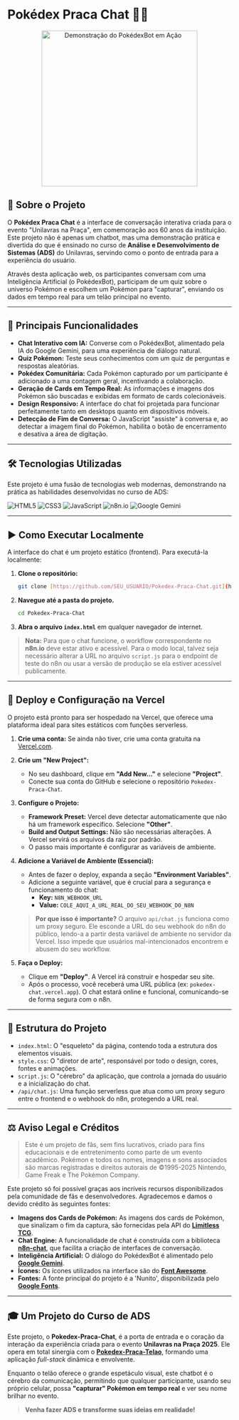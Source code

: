 # Pokédex Praca Chat 🤖💬

<p align="center">
  <img src="https://i.ibb.co/Q7rky0Kd/gifChat.gif" alt="Demonstração do PokédexBot em Ação" width="350">
</p>

## 📖 Sobre o Projeto

O **Pokédex Praca Chat** é a interface de conversação interativa criada para o evento "Unilavras na Praça", em comemoração aos 60 anos da instituição. Este projeto não é apenas um chatbot, mas uma demonstração prática e divertida do que é ensinado no curso de **Análise e Desenvolvimento de Sistemas (ADS)** do Unilavras, servindo como o ponto de entrada para a experiência do usuário.

Através desta aplicação web, os participantes conversam com uma Inteligência Artificial (o PokédexBot), participam de um quiz sobre o universo Pokémon e escolhem um Pokémon para "capturar", enviando os dados em tempo real para um telão principal no evento.

---

## 🚀 Principais Funcionalidades

* **Chat Interativo com IA:** Converse com o PokédexBot, alimentado pela IA do Google Gemini, para uma experiência de diálogo natural.
* **Quiz Pokémon:** Teste seus conhecimentos com um quiz de perguntas e respostas aleatórias.
* **Pokédex Comunitária:** Cada Pokémon capturado por um participante é adicionado a uma contagem geral, incentivando a colaboração.
* **Geração de Cards em Tempo Real:** As informações e imagens dos Pokémon são buscadas e exibidas em formato de cards colecionáveis.
* **Design Responsivo:** A interface do chat foi projetada para funcionar perfeitamente tanto em desktops quanto em dispositivos móveis.
* **Detecção de Fim de Conversa:** O JavaScript "assiste" à conversa e, ao detectar a imagem final do Pokémon, habilita o botão de encerramento e desativa a área de digitação.

---

## 🛠️ Tecnologias Utilizadas

Este projeto é uma fusão de tecnologias web modernas, demonstrando na prática as habilidades desenvolvidas no curso de ADS:

![HTML5](https://img.shields.io/badge/HTML5-E34F26?style=for-the-badge&logo=html5&logoColor=white)
![CSS3](https://img.shields.io/badge/CSS3-1572B6?style=for-the-badge&logo=css3&logoColor=white)
![JavaScript](https://img.shields.io/badge/JavaScript-F7DF1E?style=for-the-badge&logo=javascript&logoColor=white)
![n8n.io](https://img.shields.io/badge/n8n.io-1A1A1A?style=for-the-badge&logo=n8n&logoColor=white)
![Google Gemini](https://img.shields.io/badge/Google_Gemini-8E75B2?style=for-the-badge&logo=google-gemini&logoColor=white)

---

## ▶️ Como Executar Localmente

A interface do chat é um projeto estático (frontend). Para executá-la localmente:

1.  **Clone o repositório:**
    ```bash
    git clone [https://github.com/SEU_USUARIO/Pokedex-Praca-Chat.git](https://github.com/SEU_USUARIO/Pokedex-Praca-Chat.git)
    ```
2.  **Navegue até a pasta do projeto.**
    ```bash
    cd Pokedex-Praca-Chat
    ```
3.  **Abra o arquivo `index.html`** em qualquer navegador de internet.

> **Nota:** Para que o chat funcione, o workflow correspondente no **n8n.io** deve estar ativo e acessível. Para o modo local, talvez seja necessário alterar a URL no arquivo `script.js` para o endpoint de teste do n8n ou usar a versão de produção se ela estiver acessível publicamente.

---

## 🚀 Deploy e Configuração na Vercel

O projeto está pronto para ser hospedado na Vercel, que oferece uma plataforma ideal para sites estáticos com funções serverless.

1.  **Crie uma conta:** Se ainda não tiver, crie uma conta gratuita na [Vercel.com](https://vercel.com/).

2.  **Crie um "New Project":**
    * No seu dashboard, clique em **"Add New..."** e selecione **"Project"**.
    * Conecte sua conta do GitHub e selecione o repositório `Pokedex-Praca-Chat`.

3.  **Configure o Projeto:**
    * **Framework Preset:** Vercel deve detectar automaticamente que não há um framework específico. Selecione **"Other"**.
    * **Build and Output Settings:** Não são necessárias alterações. A Vercel servirá os arquivos da raiz por padrão.
    * O passo mais importante é configurar as variáveis de ambiente.

4.  **Adicione a Variável de Ambiente (Essencial):**
    * Antes de fazer o deploy, expanda a seção **"Environment Variables"**.
    * Adicione a seguinte variável, que é crucial para a segurança e funcionamento do chat:
        * **Key:** `N8N_WEBHOOK_URL`
        * **Value:** `COLE_AQUI_A_URL_REAL_DO_SEU_WEBHOOK_DO_N8N`

    > **Por que isso é importante?** O arquivo `api/chat.js` funciona como um proxy seguro. Ele esconde a URL do seu webhook do n8n do público, lendo-a a partir desta variável de ambiente no servidor da Vercel. Isso impede que usuários mal-intencionados encontrem e abusem do seu workflow.

5.  **Faça o Deploy:**
    * Clique em **"Deploy"**. A Vercel irá construir e hospedar seu site.
    * Após o processo, você receberá uma URL pública (ex: `pokedex-chat.vercel.app`). O chat estará online e funcional, comunicando-se de forma segura com o n8n.

---

## 📂 Estrutura do Projeto

* `index.html`: O "esqueleto" da página, contendo toda a estrutura dos elementos visuais.
* `style.css`: O "diretor de arte", responsável por todo o design, cores, fontes e animações.
* `script.js`: O "cérebro" da aplicação, que controla a jornada do usuário e a inicialização do chat.
* `/api/chat.js`: Uma função serverless que atua como um proxy seguro entre o frontend e o webhook do n8n, protegendo a URL real.

---

## ⚖️ Aviso Legal e Créditos

> Este é um projeto de fãs, sem fins lucrativos, criado para fins educacionais e de entretenimento como parte de um evento acadêmico. Pokémon e todos os nomes, imagens e sons associados são marcas registradas e direitos autorais de ©1995-2025 Nintendo, Game Freak e The Pokémon Company.

Este projeto só foi possível graças aos incríveis recursos disponibilizados pela comunidade de fãs e desenvolvedores. Agradecemos e damos o devido crédito às seguintes fontes:

* **Imagens dos Cards de Pokémon:** As imagens dos cards de Pokémon, que sinalizam o fim da captura, são fornecidas pela API do [**Limitless TCG**](https://limitlesstcg.com/).
* **Chat Engine:** A funcionalidade de chat é construída com a biblioteca [**n8n-chat**](https://www.npmjs.com/package/@n8n/chat), que facilita a criação de interfaces de conversação.
* **Inteligência Artificial:** O diálogo do PokédexBot é alimentado pelo [**Google Gemini**](https://gemini.google.com/).
* **Ícones:** Os ícones utilizados na interface são do [**Font Awesome**](https://fontawesome.com/).
* **Fontes:** A fonte principal do projeto é a 'Nunito', disponibilizada pelo [**Google Fonts**](https://fonts.google.com/).

---

## 🎓 Um Projeto do Curso de ADS

Este projeto, o **Pokedex-Praca-Chat**, é a porta de entrada e o coração da interação da experiência criada para o evento **Unilavras na Praça 2025**. Ele opera em total sinergia com o [**Pokedex-Praca-Telao**](https://github.com/joaopaulofcc/Pokedex-Praca-Telao), formando uma aplicação *full-stack* dinâmica e envolvente.

Enquanto o telão oferece o grande espetáculo visual, este chatbot é o cérebro da comunicação, permitindo que qualquer participante, usando seu próprio celular, possa **"capturar" Pokémon em tempo real** e ver seu nome brilhar no evento.

> **Venha fazer ADS e transforme suas ideias em realidade!**

